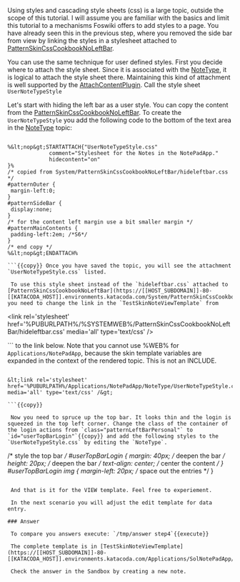 Using styles and cascading style sheets (css) is a large topic, outside the scope of this tutorial. I will assume you are familiar with the basics and limit this tutorial to a mechanisms Foswiki offers to add styles to a page. You have already seen this in the previous step, where you removed the side bar from view by linking the styles in a stylesheet attached to [PatternSkinCssCookbookNoLeftBar](https://[[HOST_SUBDOMAIN]]-80-[[KATACODA_HOST]].environments.katacoda.com/System/PatternSkinCssCookbookNoLeftBar).

 You can use the same technique for user defined styles. First you decide where to attach the style sheet. Since it is associated with the [NoteType](/devwiki/bin/edit/KatacodaCourses/Foswiki2/NotePadApp/NoteType?topicparent=KatacodaCourses/Foswiki2/NotePadApp.ScenarioStep04 "Create this topic"), it is logical to attach the style sheet there. Maintaining this kind of attachment is well supported by the [AttachContentPlugin](https://[[HOST_SUBDOMAIN]]-80-[[KATACODA_HOST]].environments.katacoda.com/System/AttachContentPlugin). Call the style sheet `UserNoteTypeStyle`

 Let's start with hiding the left bar as a user style. You can copy the content from the [PatternSkinCssCookbookNoLeftBar](https://[[HOST_SUBDOMAIN]]-80-[[KATACODA_HOST]].environments.katacoda.com/System/PatternSkinCssCookbookNoLeftBar). To create the `UserNoteTypeStyle` you add the following code to the bottom of the text area in the [NoteType](/devwiki/bin/edit/KatacodaCourses/Foswiki2/NotePadApp/NoteType?topicparent=KatacodaCourses/Foswiki2/NotePadApp.ScenarioStep04 "Create this topic") topic:
```

%&lt;nop&gt;STARTATTACH{"UserNoteTypeStyle.css"
             comment="Stylesheet for the Notes in the NotePadApp."
             hidecontent="on"
}%
/* copied from System/PatternSkinCssCookbookNoLeftBar/hideleftbar.css */
#patternOuter {
 margin-left:0;
}
#patternSideBar {
 display:none;
}
/* for the content left margin use a bit smaller margin */
#patternMainContents {
 padding-left:2em; /*S6*/
}
/* end copy */
%&lt;nop&gt;ENDATTACH%

```{{copy}} Once you have saved the topic, you will see the attachment `UserNoteTypeStyle.css` listed.

 To use this style sheet instead of the `hideleftbar.css` attached to [PatternSkinCssCookbookNoLeftBar](https://[[HOST_SUBDOMAIN]]-80-[[KATACODA_HOST]].environments.katacoda.com/System/PatternSkinCssCookbookNoLeftBar) you need to change the link in the `TestSkinNoteViewTemplate` from
```

&lt;link rel='stylesheet' href='%PUBURLPATH%/%SYSTEMWEB%/PatternSkinCssCookbookNoLeftBar/hideleftbar.css' media='all' type='text/css' /&gt;

``` to the link below. Note that you cannot use %WEB% for `Applications/NotePadApp`, because the skin template variables are expanded in the context of the rendered topic. This is not an INCLUDE.
```

&lt;link rel='stylesheet' href='%PUBURLPATH%/Applications/NotePadApp/NoteType/UserNoteTypeStyle.css' media='all' type='text/css' /&gt;

```{{copy}}

 Now you need to spruce up the top bar. It looks thin and the login is squeezed in the top left corner. Change the class of the container of the login actions from `class="patternLeftBarPersonal"` to `id="userTopBarLogin"`{{copy}} and add the following styles to the `UserNoteTypeStyle.css` by editing the `NoteType`.
```

/* style the top bar */
#userTopBarLogin {
          margin: 40px;       /* deepen the bar */
          height: 20px;       /* deepen the bar */
          text-align: center; /* center the content */
}
#userTopBarLogin img {
          margin-left: 20px; /* space out the entries */
}

```{{copy}}

 And that is it for the VIEW template. Feel free to experiement.

 In the next scenario you will adjust the edit template for data entry.

### Answer	

 To compare you answers execute: `/tmp/answer step4`{{execute}}

 The complete template is in [TestSkinNoteViewTemplate](https://[[HOST_SUBDOMAIN]]-80-[[KATACODA_HOST]].environments.katacoda.com/Applications/SolNotePadApp/TestSkinNoteViewTemplate).

 Check the answer in the Sandbox by creating a new note.

